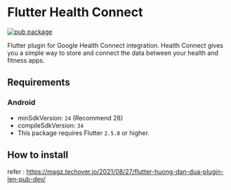 # Flutter Health Connect
[![pub package](https://img.shields.io/badge/1.0.0-flutter__health__connect_downgrade-blue)](https://pub.dev/packages/flutter_health_connect_downgrade)

Flutter plugin for Google Health Connect integration. Health Connect gives you a simple way to store and connect the data between your health and fitness apps.


## Requirements

### Android

- minSdkVersion: `24` (Recommend 28)
- compileSdkVersion: `34`
- This package requires Flutter `2.5.0` or higher.

## How to install
refer : https://magz.techover.io/2021/08/27/flutter-huong-dan-dua-plugin-len-pub-dev/

